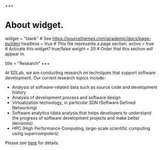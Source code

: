 +++
# About widget.
widget = "blank"  # See https://sourcethemes.com/academic/docs/page-builder/
headless = true  # This file represents a page section.
active = true  # Activate this widget? true/false
weight = 20  # Order that this section will appear in.

title = "Research"
+++

At SDLab, we are conducting research on techniques that support software
development. Our current research topics include:

- Analysis of software-related data such as source code and development
  history
- Analysis of development process and software design
- Virtualization technology, in particular SDN (Software Defined Networking)
- Software analytics (data analysis that helps developers to understand the
  progress of software development projects and make better decisions)
- HPC (High Performance Computing, large-scale scientific computing using supercomputers)

Please see [here](/en/research) for details.
